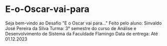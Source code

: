 # E-o-Oscar-vai-para
Seja bem-vindo ao Desafio "E o Oscar vai para..." 
Feito pelo aluno: Sinvaldo José Pereira da Silva 
Turma: 3° semestre do curso de Análise e Desenvolvimento de Sistema da Faculdade Flamingo Data de entrega: Até 01.12.2023
